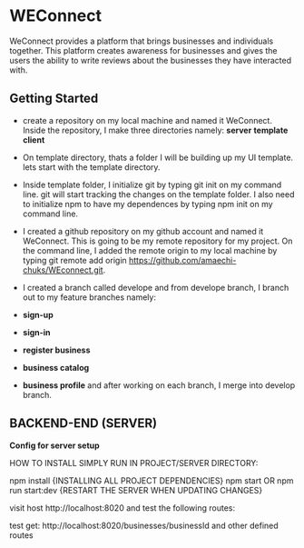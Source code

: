 # WEConnect #

WeConnect provides a platform that brings businesses and individuals together. This platform creates awareness for businesses and gives the users the ability to write reviews about the businesses they have interacted with.


## Getting Started ##
- create a repository on my local machine and named it WeConnect. Inside the repository, I make three directories namely: 
 **server**
 **template**
 **client**
- On template directory, thats a folder I will be building up my UI template. lets start with the template directory.

- Inside template folder, I initialize git by typing git init on my command line. git will start tracking the changes on the template folder. I also need to initialize npm to have my dependences by typing npm init on my command line.
 
 - I created a github repository on my github account and named it WeConnect. This is going to be my remote repository for my project. On the command line, I added the remote origin to my local machine by typing git remote add  origin https://github.com/amaechi-chuks/WEconnect.git.

 - I created a branch called develope and from develope branch, I branch out to my feature branches namely: 
 - **sign-up**
 - **sign-in**
 - **register business**
- **business catalog**
- **business profile**
and after working on each branch, I merge into develop branch.




 

## BACKEND-END (SERVER) ##

**Config for server setup**

HOW TO INSTALL SIMPLY RUN IN PROJECT/SERVER DIRECTORY:

npm install {INSTALLING ALL PROJECT DEPENDENCIES} npm start OR npm run start:dev {RESTART THE SERVER WHEN UPDATING CHANGES}

visit host http://localhost:8020 and test the following routes:

test get: http://localhost:8020/businesses/businessId and other defined routes
